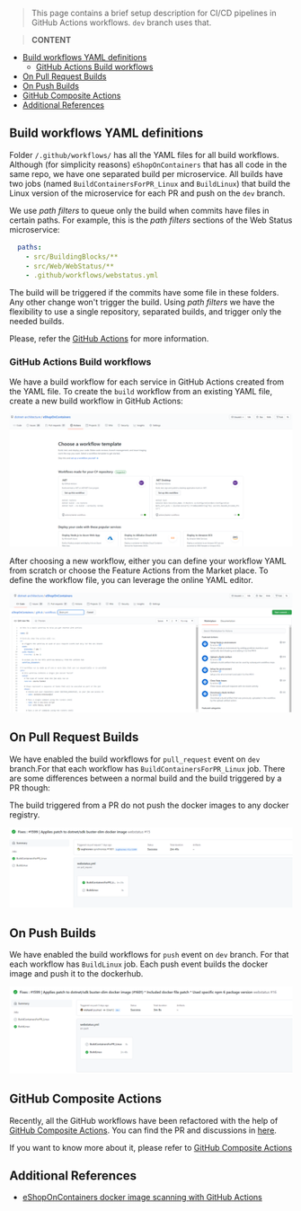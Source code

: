 > This page contains a brief setup description for CI/CD pipelines in GitHub Actions workflows. `dev` branch uses that.

> **CONTENT**

- [Build workflows YAML definitions](#build-workflows-yaml-definitions)
  - [GitHub Actions Build workflows](#github-actions-build-workflows)
- [On Pull Request Builds](#on-pull-request-builds)
- [On Push Builds](#on-push-builds)
- [GitHub Composite Actions](#github-composite-actions)
- [Additional References](#additional-references)

## Build workflows YAML definitions

Folder `/.github/workflows/` has all the YAML files for all build workflows. Although (for simplicity reasons) `eShopOnContainers` that has all code in the same repo, we have one separated build per microservice. All builds have two jobs (named `BuildContainersForPR_Linux` and `BuildLinux`) that build the Linux version of the microservice for each PR and push on the `dev` branch.

We use _path filters_ to queue only the build when commits have files in certain paths. For example, this is the _path filters_ sections of the Web Status microservice:

```yaml
  paths:
    - src/BuildingBlocks/**
    - src/Web/WebStatus/**
    - .github/workflows/webstatus.yml
```

The build will be triggered if the commits have some file in these folders. Any other change won't trigger the build. Using _path filters_ we have the flexibility to use a single repository, separated builds, and trigger only the needed builds.

Please, refer the [GitHub Actions](https://docs.github.com/en/actions) for more information.

### GitHub Actions Build workflows

We have a build workflow for each service in GitHub Actions created from the YAML file. To create the `build` workflow from an existing YAML file, create a new build workflow in GitHub Actions:

![Create a new workflow - step1](./images/GitHub-Actions/create-new-workflow.png)

After choosing a new workflow, either you can define your workflow YAML from scratch or choose the Feature Actions from the Market place.
To define the workflow file, you can leverage the online YAML editor.

![Create a new workflow - step2](./images/GitHub-Actions/configure-new-workflow.png)

## On Pull Request Builds

We have enabled the build workflows for `pull_request` event on `dev` branch.For that each workflow has `BuildContainersForPR_Linux` job. There are some differences between a normal build and the build triggered by a PR though:

The build triggered from a PR do not push the docker images to any docker registry.

![Build On PR](./images/GitHub-Actions/github-actions-build-pr.png)

## On Push Builds

We have enabled the build workflows for `push` event on `dev` branch.
For that each workflow has `BuildLinux` job. Each push event builds the docker image and push it to the dockerhub.

![Build On PUSH](./images/GitHub-Actions/github-actions-build-push.png)

## GitHub Composite Actions

Recently, all the GitHub workflows have been refactored with the help of [GitHub Composite Actions](https://docs.github.com/en/actions/creating-actions/creating-a-composite-action). You can find the PR and discussions in [here](https://github.com/dotnet-architecture/eShopOnContainers/pull/1753). 

If you want to know more about it, please refer to [GitHub Composite Actions](https://colinsalmcorner.com/github-composite-actions/)

## Additional References

- [eShopOnContainers docker image scanning with GitHub Actions](
https://faun.pub/eshoponcontainers-experiment-with-image-scanning-21b73ac5c4b7)

